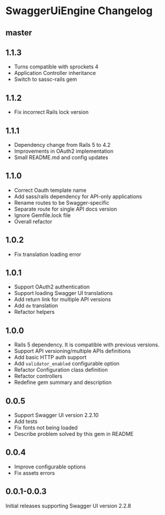 # SwaggerUiEngine Changelog

## master

## 1.1.3

- Turns compatible with sprockets 4
- Application Controller inheritance
- Switch to sassc-rails gem

## 1.1.2

- Fix incorrect Rails lock version

## 1.1.1

- Dependency change from Rails 5 to 4.2
- Improvements in OAuth2 implementation
- Small README.md and config updates

## 1.1.0

- Correct Oauth template name
- Add sass/rails dependency for API-only applications
- Rename routes to be Swagger-specific
- Separate route for single API docs version
- Ignore Gemfile.lock file
- Overall refactor

## 1.0.2

- Fix translation loading error

## 1.0.1

- Support OAuth2 authentication
- Support loading Swagger UI translations
- Add return link for multiple API versions
- Add `de` translation
- Refactor helpers

## 1.0.0

- Rails 5 dependency. It is compatible with previous versions.
- Support API versioning/multiple APIs definitions
- Add basic HTTP auth support
- Add `validator_enabled` configurable option
- Refactor Configuration class definition
- Refactor controllers
- Redefine gem summary and description

## 0.0.5

- Support Swagger UI version 2.2.10
- Add tests
- Fix fonts not being loaded
- Describe problem solved by this gem in README

## 0.0.4

- Improve configurable options
- Fix assets errors

## 0.0.1-0.0.3

Initial releases supporting Swagger UI version 2.2.8

